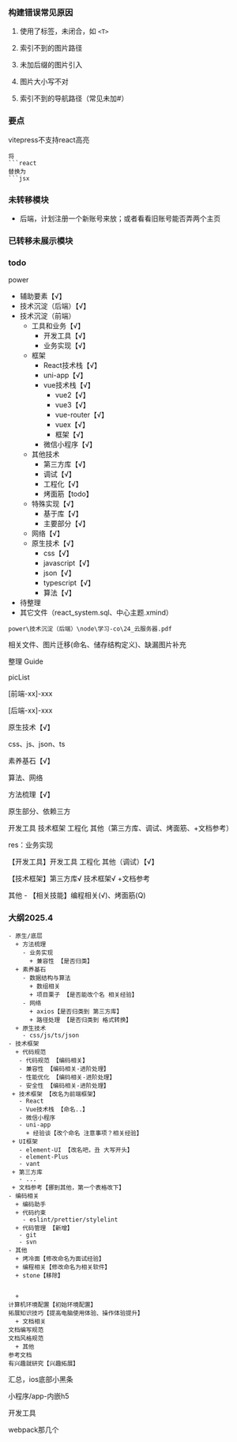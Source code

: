 ### 构建错误常见原因

1. 使用了标签，未闭合，如 `<T>`

2. 索引不到的图片路径
3. 未加后缀的图片引入
4. 图片大小写不对
5. 索引不到的导航路径（常见未加#）



### 要点

vitepress不支持react高亮

```
将
```react
替换为
```jsx
```



### 未转移模块

- 后端，计划注册一个新账号来放；或者看看旧账号能否弄两个主页



### 已转移未展示模块





### todo

power

- 辅助要素【√】
- 技术沉淀（后端）【√】
- 技术沉淀（前端）
  - 工具和业务【√】
    - 开发工具【√】
    - 业务实现【√】
  - 框架
    - React技术栈【√】
    - uni-app【√】
    - vue技术栈【√】
      - vue2【√】
      - vue3【√】
      - vue-router【√】
      - vuex【√】
      - 框架【√】
    - 微信小程序【√】
  - 其他技术
    - 第三方库【√】
    - 调试【√】
    - 工程化【√】
    - 烤面筋【todo】
  - 特殊实现【√】
    - 基于库【√】
    - 主要部分【√】
  - 网络【√】
  - 原生技术【√】
    - css【√】
    - javascript【√】
    - json【√】
    - typescript【√】
    - 算法【√】
- 待整理
- 其它文件（react_system.sql、中心主题.xmind）

```
power\技术沉淀（后端）\node\学习-co\24_云服务器.pdf
```



相关文件、图片迁移(命名、储存结构定义)、缺漏图片补充

整理 Guide



picList

[前端-xx]-xxx

[后端-xx]-xxx





原生技术【√】

css、js、json、ts



素养基石【√】

算法、网络



方法梳理【√】

原生部分、依赖三方



开发工具 技术框架 工程化 其他（第三方库、调试、烤面筋、+文档参考）



res：业务实现

【开发工具】开发工具 工程化 其他（调试）【√】

【技术框架】第三方库√ 技术框架√ +文档参考



其他 - 【相关技能】编程相关(√)、烤面筋(Q)



### 大纲2025.4

```
- 原生/底层
  + 方法梳理
    - 业务实现
      + 兼容性 【是否归类】
  + 素养基石
    - 数据结构与算法
      + 数组相关
      + 项目栗子 【是否能改个名 相关经验】
    - 网络
      + axios【是否归类到 第三方库】
      + 路径处理 【是否归类到 格式转换】
  + 原生技术
    - css/js/ts/json
- 技术框架
  + 代码规范
   - 代码规范 【编码相关】
   - 兼容性 【编码相关-进阶处理】
   - 性能优化 【编码相关-进阶处理】
   - 安全性 【编码相关-进阶处理】
 + 技术框架 【改名为前端框架】
   - React
   - Vue技术栈 【命名..】
   - 微信小程序
   - uni-app
     + 经验谈【改个命名 注意事项？相关经验】
 + UI框架
   - element-UI 【改名吧，丑 大写开头】
   - element-Plus
   - vant
 + 第三方库
   - ...
 + 文档参考【挪到其他，第一个表格改下】
- 编码相关
  + 编码助手
  + 代码约束
    - eslint/prettier/stylelint
  + 代码管理 【新增】
   - git
   - svn
- 其他
  + 烤冷面【修改命名为面试经验】
  + 编程相关【修改命名为相关软件】
  + stone【移除】
  

  + 
计算机环境配置【初始环境配置】
拓展知识技巧【提高电脑使用体验、操作体验提升】
  + 文档相关
文档编写规范
文档风格规范
  + 其他
参考文档
有兴趣就研究【兴趣拓展】
```



汇总，ios底部小黑条

小程序/app-内嵌h5



开发工具

webpack那几个

